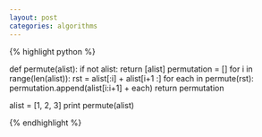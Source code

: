 ```yaml
---
layout: post
categories: algorithms
---
```


{% highlight python %}

def permute(alist):
    if not alist:
        return [alist]
    permutation = []
    for i in range(len(alist)):
        rst = alist[:i] + alist[i+1 :]
        for each in permute(rst):
            permutation.append(alist[i:i+1] + each)
    return permutation

alist = [1, 2, 3]
print permute(alist)

{% endhighlight %}
